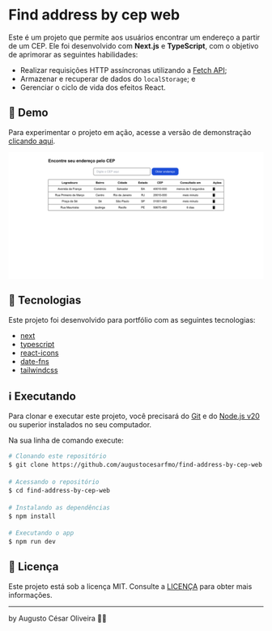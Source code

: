# Find address by cep web

Este é um projeto que permite aos usuários encontrar um endereço a partir de um CEP. Ele foi desenvolvido com **Next.js** e **TypeScript**, com o objetivo de aprimorar as seguintes habilidades:

- Realizar requisições HTTP assíncronas utilizando a [Fetch API](https://developer.mozilla.org/en-US/docs/Web/API/Fetch_API);
- Armazenar e recuperar de dados do `localStorage`; e
- Gerenciar o ciclo de vida dos efeitos React.

## 👀 Demo

Para experimentar o projeto em ação, acesse a versão de demonstração [clicando aqui](https://find-address-by-cep.netlify.app/).

<div style="display: flex; justify-content: center">
<img src="https://raw.githubusercontent.com/augustocesarfmo/find-address-by-cep-web/main/images/web-screenshot.png" width="100%">
</div>

## 🚀 Tecnologias

Este projeto foi desenvolvido para portfólio com as seguintes tecnologias:

- [next](https://nextjs.org/)
- [typescript](https://www.typescriptlang.org/)
- [react-icons](https://react-icons.github.io/react-icons/)
- [date-fns](https://date-fns.org/)
- [tailwindcss](https://tailwindcss.com/)

## ℹ️ Executando

Para clonar e executar este projeto, você precisará do [Git](https://git-scm.com) e do [Node.js v20](https://nodejs.org/) ou superior instalados no seu computador.

Na sua linha de comando execute:

```bash
# Clonando este repositório
$ git clone https://github.com/augustocesarfmo/find-address-by-cep-web.git

# Acessando o repositório
$ cd find-address-by-cep-web

# Instalando as dependências
$ npm install

# Executando o app
$ npm run dev
```

## 📝 Licença

Este projeto está sob a licença MIT. Consulte a [LICENÇA](https://github.com/augustocesarfmo/find-address-by-cep-web/blob/main/LICENSE.md) para obter mais informações.

---

by Augusto César Oliveira 👐🏼
